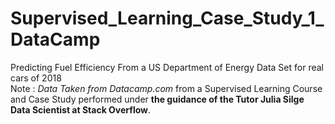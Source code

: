 # Supervised_Learning_Case_Study_1_DataCamp
Predicting Fuel Efficiency From a US Department of Energy Data Set for real cars of 2018  
Note : *Data Taken from Datacamp.com* from a Supervised Learning Course and Case Study performed under **the guidance of the Tutor Julia Silge Data Scientist at Stack Overflow**.
